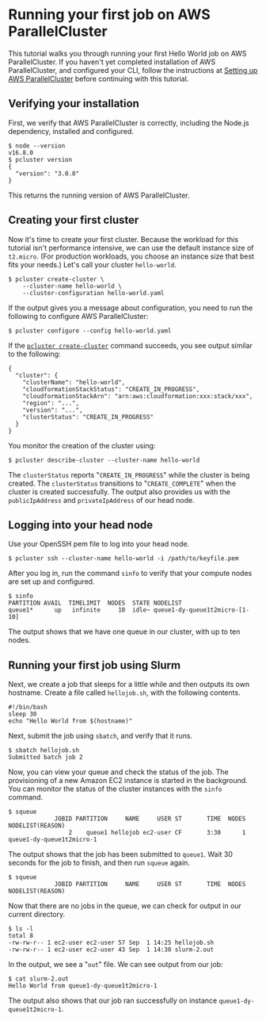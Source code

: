 # Running your first job on AWS ParallelCluster<a name="tutorials-running-your-first-job-on-version-3"></a>

This tutorial walks you through running your first Hello World job on AWS ParallelCluster\. If you haven't yet completed installation of AWS ParallelCluster, and configured your CLI, follow the instructions at [Setting up AWS ParallelCluster](install-v3.md) before continuing with this tutorial\.

## Verifying your installation<a name="tutorial-1stjob-verify-install"></a>

 First, we verify that AWS ParallelCluster is correctly, including the Node\.js dependency, installed and configured\. 

```
$ node --version
v16.8.0
$ pcluster version
{
  "version": "3.0.0"
}
```

This returns the running version of AWS ParallelCluster\.

## Creating your first cluster<a name="tutorial-1stjob-first-cluster"></a>

Now it's time to create your first cluster\. Because the workload for this tutorial isn't performance intensive, we can use the default instance size of `t2.micro`\. \(For production workloads, you choose an instance size that best fits your needs\.\) Let's call your cluster `hello-world`\.

```
$ pcluster create-cluster \
    --cluster-name hello-world \
    --cluster-configuration hello-world.yaml
```

If the output gives you a message about configuration, you need to run the following to configure AWS ParallelCluster: 

```
$ pcluster configure --config hello-world.yaml
```

 If the [`pcluster create-cluster`](pcluster.create-cluster-v3.md) command succeeds, you see output similar to the following: 

```
{
  "cluster": {
    "clusterName": "hello-world",
    "cloudformationStackStatus": "CREATE_IN_PROGRESS",
    "cloudformationStackArn": "arn:aws:cloudformation:xxx:stack/xxx",
    "region": "...",
    "version": "...",
    "clusterStatus": "CREATE_IN_PROGRESS"
  }
}
```

 You monitor the creation of the cluster using: 

```
$ pcluster describe-cluster --cluster-name hello-world
```

 The `clusterStatus` reports "`CREATE_IN_PROGRESS`" while the cluster is being created\. The `clusterStatus` transitions to "`CREATE_COMPLETE`" when the cluster is created successfully\. The output also provides us with the `publicIpAddress` and `privateIpAddress` of our head node\.

## Logging into your head node<a name="tutorial-1stjob-logging-in-head-node"></a>

 Use your OpenSSH pem file to log into your head node\. 

```
$ pcluster ssh --cluster-name hello-world -i /path/to/keyfile.pem
```

 After you log in, run the command `sinfo` to verify that your compute nodes are set up and configured\. 

```
$ sinfo
PARTITION AVAIL  TIMELIMIT  NODES  STATE NODELIST
queue1*      up   infinite     10  idle~ queue1-dy-queue1t2micro-[1-10]
```

 The output shows that we have one queue in our cluster, with up to ten nodes\. 

## Running your first job using Slurm<a name="tutorial-1stjob-first-slurm-job"></a>

Next, we create a job that sleeps for a little while and then outputs its own hostname\. Create a file called `hellojob.sh`, with the following contents\.

```
#!/bin/bash
sleep 30
echo "Hello World from $(hostname)"
```

 Next, submit the job using `sbatch`, and verify that it runs\. 

```
$ sbatch hellojob.sh
Submitted batch job 2
```

 Now, you can view your queue and check the status of the job\. The provisioning of a new Amazon EC2 instance is started in the background\. You can monitor the status of the cluster instances with the `sinfo` command\.

```
$ squeue
             JOBID PARTITION     NAME     USER ST       TIME  NODES NODELIST(REASON)
                 2    queue1 hellojob ec2-user CF       3:30      1 queue1-dy-queue1t2micro-1
```

 The output shows that the job has been submitted to `queue1`\. Wait 30 seconds for the job to finish, and then run `squeue` again\. 

```
$ squeue
             JOBID PARTITION     NAME     USER ST       TIME  NODES NODELIST(REASON)
```

 Now that there are no jobs in the queue, we can check for output in our current directory\. 

```
$ ls -l
total 8
-rw-rw-r-- 1 ec2-user ec2-user 57 Sep  1 14:25 hellojob.sh
-rw-rw-r-- 1 ec2-user ec2-user 43 Sep  1 14:30 slurm-2.out
```

 In the output, we see a "`out`" file\. We can see output from our job: 

```
$ cat slurm-2.out
Hello World from queue1-dy-queue1t2micro-1
```

 The output also shows that our job ran successfully on instance `queue1-dy-queue1t2micro-1`\. 